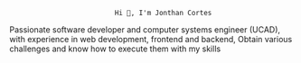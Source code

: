                               Hi 👋, I'm Jonthan Cortes
      
Passionate software developer and computer systems engineer (UCAD), with experience in web development, frontend and backend,                     Obtain various challenges and know how to execute them with my skills 
